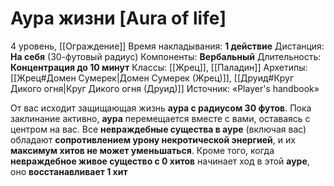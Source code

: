# Аура жизни [Aura of life]
4 уровень, [[Ограждение]]
Время накладывания: **1 действие**
Дистанция: **На себя** (30-футовый радиус)
Компоненты: **Вербальный**
Длительность: **Концентрация до 10 минут**
Классы: [[Жрец]], [[Паладин]]
Архетипы: [[Жрец#Домен Сумерек|Домен Сумерек (Жрец)]], [[Друид#Круг Дикого огня|Круг Дикого огня (Друид)]]
Источник: «Player's handbook»

От вас исходит защищающая жизнь **аура с радиусом 30 футов**. Пока заклинание активно, **аура** перемещается вместе с вами, оставаясь с центром на вас. Все **невраждебные существа в ауре** (включая вас) обладают **сопротивлением урону некротической энергией**, и их **максимум хитов не может уменьшаться**. Кроме того, когда **невраждебное живое существо с 0 хитов** начинает ход в этой **ауре**, оно **восстанавливает 1 хит**